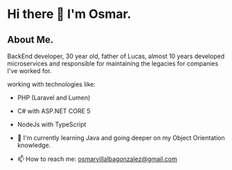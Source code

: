 # Hi there 👋 I'm Osmar.

## About Me.
BackEnd developer, 30 year old, father of Lucas, almost 10 years developed microservices and responsible for maintaining the legacies for companies I've worked for.

working with technologies like:
- PHP (Laravel and Lumen)
- C# with ASP.NET CORE 5
- NodeJs with TypeScript

- 🌱 I'm currently learning Java and going deeper on my Object Orientation knowledge.
- 📫 How to reach me: osmarvillalbagonzalez@gmail.com

<!--
**osmar-vil/osmar-vil** is a ✨ _special_ ✨ repository because its `README.md` (this file) appears on your GitHub profile.

Here are some ideas to get you started:

- 🔭 I’m currently working on ...
- 🌱 I’m currently learning ...
- 👯 I’m looking to collaborate on ...
- 🤔 I’m looking for help with ...
- 💬 Ask me about ...
- 📫 How to reach me: ...
- 😄 Pronouns: ...
- ⚡ Fun fact: ...
-->

